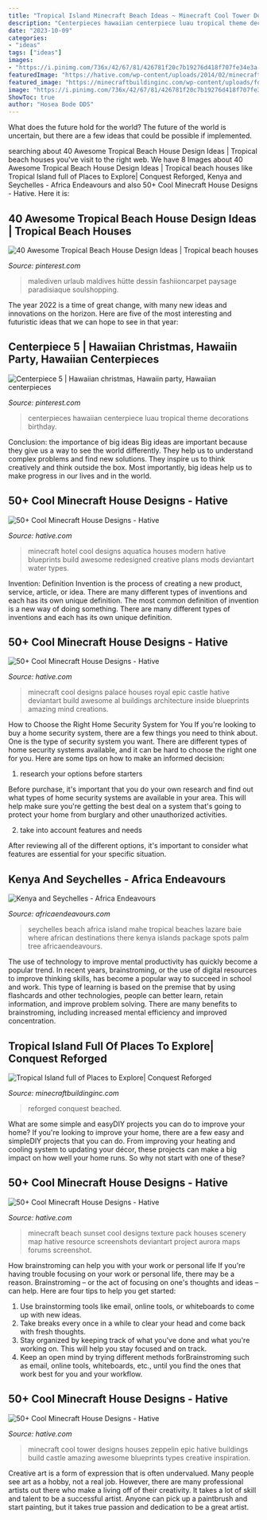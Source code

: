 ```yaml
---
title: "Tropical Island Minecraft Beach Ideas ~ Minecraft Cool Tower Designs Houses Zeppelin Epic Hative Buildings Build Castle Amazing Awesome Blueprints Types Creative Inspiration"
description: "Centerpieces hawaiian centerpiece luau tropical theme decorations birthday"
date: "2023-10-09"
categories:
- "ideas"
tags: ["ideas"]
images:
- "https://i.pinimg.com/736x/42/67/81/426781f20c7b19276d418f707fe34e3a--hawaiian-centerpieces-party-centerpieces.jpg"
featuredImage: "https://hative.com/wp-content/uploads/2014/02/minecraft-houses/royal-palace-design-47.jpg"
featured_image: "https://minecraftbuildinginc.com/wp-content/uploads/formidable/5/Tropical-Island-full-of-Places-to-Explore-Conquest-Reforged-Minecraft-Build-terrain-map-ship-beached.png"
image: "https://i.pinimg.com/736x/42/67/81/426781f20c7b19276d418f707fe34e3a--hawaiian-centerpieces-party-centerpieces.jpg"
ShowToc: true
author: "Hosea Bode DDS"
---
```



What does the future hold for the world?
The future of the world is uncertain, but there are a few ideas that could be possible if implemented.

	

		
searching about 40 Awesome Tropical Beach House Design Ideas | Tropical beach houses you've visit to the right web. We have 8 Images about 40 Awesome Tropical Beach House Design Ideas | Tropical beach houses like Tropical Island full of Places to Explore| Conquest Reforged, Kenya and Seychelles - Africa Endeavours and also 50+ Cool Minecraft House Designs - Hative. Here it is:
		
    
## 40 Awesome Tropical Beach House Design Ideas | Tropical Beach Houses

<img loading=lazy src="https://i.pinimg.com/736x/3f/e0/18/3fe01877af20eae3f0b006402791348f.jpg" onerror="this.onerror=null;this.src='https://tse1.mm.bing.net/th?id=OIP.uoPuMrukcdJCL_oY0xzAmAHaJP&amp;pid=15.1';" alt="40 Awesome Tropical Beach House Design Ideas | Tropical beach houses">

_Source: pinterest.com_

>malediven urlaub maldives hütte dessin fashiioncarpet paysage paradisiaque soulshopping. 

	

The year 2022 is a time of great change, with many new ideas and innovations on the horizon. Here are five of the most interesting and futuristic ideas that we can hope to see in that year:

    
## Centerpiece 5 | Hawaiian Christmas, Hawaiin Party, Hawaiian Centerpieces

<img loading=lazy src="https://i.pinimg.com/736x/42/67/81/426781f20c7b19276d418f707fe34e3a--hawaiian-centerpieces-party-centerpieces.jpg" onerror="this.onerror=null;this.src='https://tse2.mm.bing.net/th?id=OIP.5qfSAGAb7uZLnWrTOoeHBQDIEs&amp;pid=15.1';" alt="Centerpiece 5 | Hawaiian christmas, Hawaiin party, Hawaiian centerpieces">

_Source: pinterest.com_

>centerpieces hawaiian centerpiece luau tropical theme decorations birthday. 

	

Conclusion: the importance of big ideas
Big ideas are important because they give us a way to see the world differently. They help us to understand complex problems and find new solutions. They inspire us to think creatively and think outside the box. Most importantly, big ideas help us to make progress in our lives and in the world.

    
## 50+ Cool Minecraft House Designs - Hative

<img loading=lazy src="http://hative.com/wp-content/uploads/2014/02/minecraft-houses/minecraft-aquatica-hotel-43.jpg" onerror="this.onerror=null;this.src='https://tse2.mm.bing.net/th?id=OIP.MfY2se3GDoY0RYCeSse6PwHaEL&amp;pid=15.1';" alt="50+ Cool Minecraft House Designs - Hative">

_Source: hative.com_

>minecraft hotel cool designs aquatica houses modern hative blueprints build awesome redesigned creative plans mods deviantart water types. 

	

Invention: Definition
Invention is the process of creating a new product, service, article, or idea. There are many different types of inventions and each has its own unique definition. The most common definition of invention is a new way of doing something. There are many different types of inventions and each has its own unique definition.

    
## 50+ Cool Minecraft House Designs - Hative

<img loading=lazy src="https://hative.com/wp-content/uploads/2014/02/minecraft-houses/royal-palace-design-47.jpg" onerror="this.onerror=null;this.src='https://tse3.mm.bing.net/th?id=OIP.8xDPCRQxM0OeFiXSbRwCpgHaFm&amp;pid=15.1';" alt="50+ Cool Minecraft House Designs - Hative">

_Source: hative.com_

>minecraft cool designs palace houses royal epic castle hative deviantart build awesome al buildings architecture inside blueprints amazing mind creations. 

	

How to Choose the Right Home Security System for You
If you're looking to buy a home security system, there are a few things you need to think about. One is the type of security system you want. There are different types of home security systems available, and it can be hard to choose the right one for you. Here are some tips on how to make an informed decision: 
1. research your options before starters

Before purchase, it's important that you do your own research and find out what types of home security systems are available in your area. This will help make sure you're getting the best deal on a system that's going to protect your home from burglary and other unauthorized activities. 

2. take into account features and needs

After reviewing all of the different options, it's important to consider what features are essential for your specific situation.

    
## Kenya And Seychelles - Africa Endeavours

<img loading=lazy src="https://www.africaendeavours.com/wp-content/uploads/2018/04/african-beach-vacations-seychelles-900x600-Tropical-beach-Baie-Lazare-with-palm-tree-at-island-Mahe-Seychelles-good-hero-dh-32072213_xxl.jpg" onerror="this.onerror=null;this.src='https://tse2.mm.bing.net/th?id=OIP.S8HwrjU767pwcH592gAN1QHaE8&amp;pid=15.1';" alt="Kenya and Seychelles - Africa Endeavours">

_Source: africaendeavours.com_

>seychelles beach africa island mahe tropical beaches lazare baie where african destinations there kenya islands package spots palm tree africaendeavours. 

	

The use of technology to improve mental productivity has quickly become a popular trend. In recent years, brainstroming, or the use of digital resources to improve thinking skills, has become a popular way to succeed in school and work. This type of learning is based on the premise that by using flashcards and other technologies, people can better learn, retain information, and improve problem solving. There are many benefits to brainstroming, including increased mental efficiency and improved concentration.

    
## Tropical Island Full Of Places To Explore| Conquest Reforged

<img loading=lazy src="https://minecraftbuildinginc.com/wp-content/uploads/formidable/5/Tropical-Island-full-of-Places-to-Explore-Conquest-Reforged-Minecraft-Build-terrain-map-ship-beached.png" onerror="this.onerror=null;this.src='https://tse2.mm.bing.net/th?id=OIP.kg8RwqhRoCrJOvqQ7qurUQHaEW&amp;pid=15.1';" alt="Tropical Island full of Places to Explore| Conquest Reforged">

_Source: minecraftbuildinginc.com_

>reforged conquest beached. 

	

What are some simple and easyDIY projects you can do to improve your home?
If you're looking to improve your home, there are a few easy and simpleDIY projects that you can do. From improving your heating and cooling system to updating your décor, these projects can make a big impact on how well your home runs. So why not start with one of these?

    
## 50+ Cool Minecraft House Designs - Hative

<img loading=lazy src="http://hative.com/wp-content/uploads/2014/02/minecraft-houses/minecraft-beach-sunset-36.jpg" onerror="this.onerror=null;this.src='https://tse4.mm.bing.net/th?id=OIP.980uUvxUvjgFYrMcsDPMtwHaD8&amp;pid=15.1';" alt="50+ Cool Minecraft House Designs - Hative">

_Source: hative.com_

>minecraft beach sunset cool designs texture pack houses scenery map hative resource screenshots deviantart project aurora maps forums screenshot. 

	

How brainstroming can help you with your work or personal life
If you're having trouble focusing on your work or personal life, there may be a reason. Brainstroming – or the act of focusing on one's thoughts and ideas – can help. Here are four tips to help you get started: 
1. Use brainstorming tools like email, online tools, or whiteboards to come up with new ideas. 
2. Take breaks every once in a while to clear your head and come back with fresh thoughts. 
3. Stay organized by keeping track of what you've done and what you're working on. This will help you stay focused and on track. 
4. Keep an open mind by trying different methods forBrainstroming such as email, online tools, whiteboards, etc., until you find the ones that work best for you and your workflow.

    
## 50+ Cool Minecraft House Designs - Hative

<img loading=lazy src="https://hative.com/wp-content/uploads/2014/02/minecraft-houses/zeppelin-tower-design-48.jpg" onerror="this.onerror=null;this.src='https://tse1.mm.bing.net/th?id=OIP.WensVJ1K1u7AAGeXWWGnmgHaFm&amp;pid=15.1';" alt="50+ Cool Minecraft House Designs - Hative">

_Source: hative.com_

>minecraft cool tower designs houses zeppelin epic hative buildings build castle amazing awesome blueprints types creative inspiration. 

	

Creative art is a form of expression that is often undervalued. Many people see art as a hobby, not a real job. However, there are many professional artists out there who make a living off of their creativity. It takes a lot of skill and talent to be a successful artist. Anyone can pick up a paintbrush and start painting, but it takes true passion and dedication to be a great artist.

